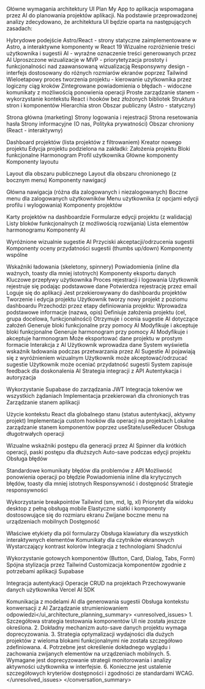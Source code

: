 Główne wymagania architektury UI
Plan My App to aplikacja wspomagana przez AI do planowania projektów aplikacji. Na podstawie przeprowadzonej analizy zdecydowano, że architektura UI będzie oparta na następujących zasadach:

Hybrydowe podejście Astro/React - strony statyczne zaimplementowane w Astro, a interaktywne komponenty w React 19
Wizualne rozróżnienie treści użytkownika i sugestii AI - wyraźne oznaczenie treści generowanych przez AI
Uproszczone wizualizacje w MVP - priorytetyzacja prostoty i funkcjonalności nad zaawansowaną wizualizacją
Responsywny design - interfejs dostosowany do różnych rozmiarów ekranów poprzez Tailwind
Wieloetapowy proces tworzenia projektu - kierowanie użytkownika przez logiczny ciąg kroków
Zintegrowane powiadomienia o błędach - widoczne komunikaty z możliwością ponowienia operacji
Proste zarządzanie stanem - wykorzystanie kontekstu React i hooków bez złożonych bibliotek
Struktura stron i komponentów
Hierarchia stron
Obszar publiczny (Astro - statyczny)

Strona główna (marketing)
Strony logowania i rejestracji
Strona resetowania hasła
Strony informacyjne (O nas, Polityka prywatności)
Obszar chroniony (React - interaktywny)

Dashboard projektów (lista projektów z filtrowaniem)
Kreator nowego projektu
Edycja projektu podzielona na zakładki:
Założenia projektu
Bloki funkcjonalne
Harmonogram
Profil użytkownika
Główne komponenty
Komponenty layoutu

Layout dla obszaru publicznego
Layout dla obszaru chronionego (z bocznym menu)
Komponenty nawigacji

Główna nawigacja (różna dla zalogowanych i niezalogowanych)
Boczne menu dla zalogowanych użytkowników
Menu użytkownika (z opcjami edycji profilu i wylogowania)
Komponenty projektów

Karty projektów na dashboardzie
Formularze edycji projektu (z walidacją)
Listy bloków funkcjonalnych (z możliwością rozwijania)
Lista elementów harmonogramu
Komponenty AI

Wyróżnione wizualnie sugestie AI
Przyciski akceptacji/odrzucenia sugestii
Komponenty oceny przydatności sugestii (thumbs up/down)
Komponenty wspólne

Wskaźniki ładowania (skeletony, spinnery)
Powiadomienia (inline dla ważnych, toasty dla mniej istotnych)
Komponenty eksportu danych
Kluczowe przepływy użytkownika
Proces rejestracji i logowania
Użytkownik rejestruje się podając podstawowe dane
Potwierdza rejestrację przez email
Loguje się do aplikacji
Jest przekierowywany do dashboardu projektów
Tworzenie i edycja projektu
Użytkownik tworzy nowy projekt z poziomu dashboardu
Przechodzi przez etapy definiowania projektu:
Wprowadza podstawowe informacje (nazwa, opis)
Definiuje założenia projektu (cel, grupa docelowa, funkcjonalności)
Otrzymuje i ocenia sugestie AI dotyczące założeń
Generuje bloki funkcjonalne przy pomocy AI
Modyfikuje i akceptuje bloki funkcjonalne
Generuje harmonogram przy pomocy AI
Modyfikuje i akceptuje harmonogram
Może eksportować dane projektu w prostym formacie
Interakcja z AI
Użytkownik wprowadza dane
System wyświetla wskaźnik ładowania podczas przetwarzania przez AI
Sugestie AI pojawiają się z wyróżnieniem wizualnym
Użytkownik może akceptować/odrzucać sugestie
Użytkownik może oceniać przydatność sugestii
System zapisuje feedback dla doskonalenia AI
Strategia integracji z API
Autentykacja i autoryzacja

Wykorzystanie Supabase do zarządzania JWT
Integracja tokenów we wszystkich żądaniach
Implementacja przekierowań dla chronionych tras
Zarządzanie stanem aplikacji

Użycie kontekstu React dla globalnego stanu (status autentykacji, aktywny projekt)
Implementacja custom hooków dla operacji na projektach
Lokalne zarządzanie stanem komponentów poprzez useState/useReducer
Obsługa długotrwałych operacji

Wizualne wskaźniki postępu dla generacji przez AI
Spinner dla krótkich operacji, paski postępu dla dłuższych
Auto-save podczas edycji projektu
Obsługa błędów

Standardowe komunikaty błędów dla problemów z API
Możliwość ponowienia operacji po błędzie
Powiadomienia inline dla krytycznych błędów, toasty dla mniej istotnych
Responsywność i dostępność
Strategie responsywności

Wykorzystanie breakpointów Tailwind (sm, md, lg, xl)
Priorytet dla widoku desktop z pełną obsługą mobile
Elastyczne siatki i komponenty dostosowujące się do rozmiaru ekranu
Zwijane boczne menu na urządzeniach mobilnych
Dostępność

Właściwe etykiety dla pól formularzy
Obsługa klawiatury dla wszystkich interaktywnych elementów
Komunikaty dla czytników ekranowych
Wystarczający kontrast kolorów
Integracja z technologiami
Shadcn/ui

Wykorzystanie gotowych komponentów (Button, Card, Dialog, Tabs, Form)
Spójna stylizacja przez Tailwind
Customizacja komponentów zgodnie z potrzebami aplikacji
Supabase

Integracja autentykacji
Operacje CRUD na projektach
Przechowywanie danych użytkownika
Vercel AI SDK

Komunikacja z modelami AI dla generowania sugestii
Obsługa kontekstu konwersacji z AI
Zarządzanie strumieniowaniem odpowiedzi</ui_architecture_planning_summary>
<unresolved_issues> 1. Szczegółowa strategia testowania komponentów UI nie została jeszcze określona. 2. Dokładny mechanizm auto-save danych projektu wymaga doprecyzowania. 3. Strategia optymalizacji wydajności dla dużych projektów z wieloma blokami funkcjonalnymi nie została szczegółowo zdefiniowana. 4. Potrzebne jest określenie dokładnego wyglądu i zachowania zwijanych elementów na urządzeniach mobilnych. 5. Wymagane jest doprecyzowanie strategii monitorowania i analizy aktywności użytkownika w interfejsie. 6. Konieczne jest ustalenie szczegółowych kryteriów dostępności i zgodności ze standardami WCAG. </unresolved_issues> </conversation_summary>